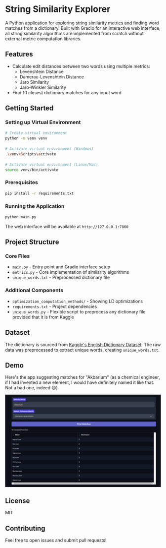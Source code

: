 ﻿# String Similarity Explorer

A Python application for exploring string similarity metrics and finding word matches from a dictionary. Built with Gradio for an interactive web interface, all string similarity algorithms are implemented from scratch without external metric computation libraries.

## Features

- Calculate edit distances between two words using multiple metrics:
  - Levenshtein Distance
  - Damerau-Levenshtein Distance
  - Jaro Similarity
  - Jaro-Winkler Similarity
- Find 10 closest dictionary matches for any input word

## Getting Started

### Setting up Virtual Environment

```bash
# Create virtual environment
python -m venv venv

# Activate virtual environment (Windows)
.\venv\Scripts\activate

# Activate virtual environment (Linux/Mac)
source venv/bin/activate
```

### Prerequisites

```bash
pip install -r requirements.txt
```

### Running the Application

```bash
python main.py
```
The web interface will be available at `http://127.0.0.1:7860`

## Project Structure

### Core Files
- `main.py` - Entry point and Gradio interface setup
- `metrics.py` - Core implementation of similarity algorithms
- `unique_words.txt` - Preprocessed dictionary file

### Additional Components
- `optimization_computation_methods/` -  Showing LD optimizations
- `requirements.txt` - Project dependencies
- `unique_words.py` - Flexible script to preprocess any dictionary file provided that it is from Kaggle

## Dataset

The dictionary is sourced from [Kaggle's English Dictionary Dataset](https://www.kaggle.com/datasets/anthonytherrien/dictionary-of-english-words-and-definitions). The raw data was preprocessed to extract unique words, creating `unique_words.txt`.

## Demo

Here's the app suggesting matches for "Akbarium" (as a chemical engineer, if I had invented a new element, I would have definitely named it like that. Not a bad one, indeed 😄)

![Application Interface](snap.png)

## License

MIT

## Contributing

Feel free to open issues and submit pull requests!

